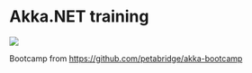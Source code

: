 # Akka.NET training

 ![](https://i.ibb.co/wNRzxpR/actor-model-system-akka-net-2-1.png)

Bootcamp from https://github.com/petabridge/akka-bootcamp